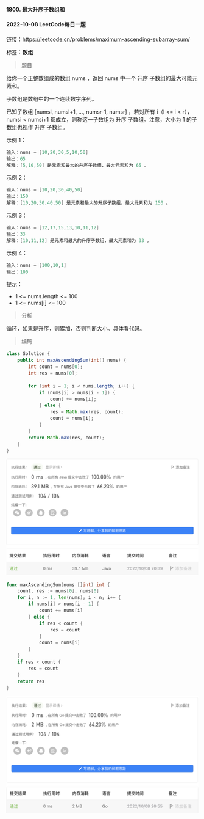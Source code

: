 #### 1800. 最大升序子数组和

#### 2022-10-08 LeetCode每日一题

链接：https://leetcode.cn/problems/maximum-ascending-subarray-sum/

标签：**数组**

> 题目

给你一个正整数组成的数组 nums ，返回 nums 中一个 升序 子数组的最大可能元素和。

子数组是数组中的一个连续数字序列。

已知子数组 [numsl, numsl+1, ..., numsr-1, numsr] ，若对所有 i（l <= i < r），numsi < numsi+1 都成立，则称这一子数组为 升序 子数组。注意，大小为 1 的子数组也视作 升序 子数组。 

示例 1：

```java
输入：nums = [10,20,30,5,10,50]
输出：65
解释：[5,10,50] 是元素和最大的升序子数组，最大元素和为 65 。
```

示例 2：

```java
输入：nums = [10,20,30,40,50]
输出：150
解释：[10,20,30,40,50] 是元素和最大的升序子数组，最大元素和为 150 。 
```

示例 3：

```java
输入：nums = [12,17,15,13,10,11,12]
输出：33
解释：[10,11,12] 是元素和最大的升序子数组，最大元素和为 33 。 
```

示例 4：

```java
输入：nums = [100,10,1]
输出：100
```


提示：

- 1 <= nums.length <= 100
- 1 <= nums[i] <= 100

> 分析

循环，如果是升序，则累加，否则判断大小。具体看代码。

> 编码

```java
class Solution {
    public int maxAscendingSum(int[] nums) {
        int count = nums[0];
        int res = nums[0];

        for (int i = 1; i < nums.length; i++) {
            if (nums[i] > nums[i - 1]) {
                count += nums[i];
            } else {
                res = Math.max(res, count);
                count = nums[i];
            }
        }
        return Math.max(res, count);
    }
}
```

![image-20221008203924017](1800.最大升序子数组和.assets/image-20221008203924017-5232765.png)

```go
func maxAscendingSum(nums []int) int {
    count, res := nums[0], nums[0]
    for i, n := 1, len(nums); i < n; i++ {
        if nums[i] > nums[i - 1] {
            count += nums[i]
        } else {
            if res < count {
                res = count
            }
            count = nums[i]
        }
    }
    if res < count {
        res = count
    }
    return res
}
```

![image-20221008205556954](1800.最大升序子数组和.assets/image-20221008205556954-5233758.png)